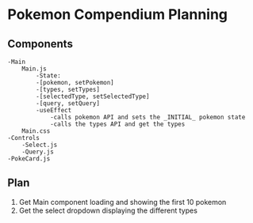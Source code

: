 # Pokemon Compendium Planning

## Components

    -Main
        Main.js
            -State:
            -[pokemon, setPokemon]
            -[types, setTypes]
            -[selectedType, setSelectedType]
            -[query, setQuery]
            -useEffect
                -calls pokemon API and sets the _INITIAL_ pokemon state
                -calls the types API and get the types
        Main.css
    -Controls
        -Select.js
        -Query.js
    -PokeCard.js

## Plan

1. Get Main component loading and showing the first 10 pokemon
2. Get the select dropdown displaying the different types
